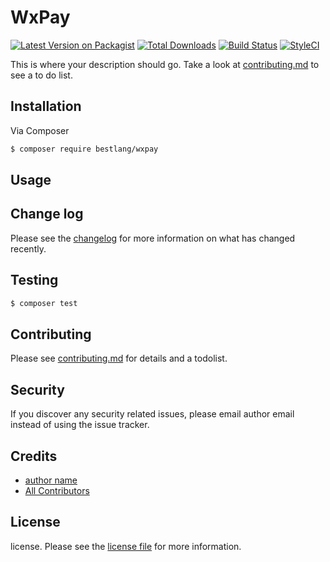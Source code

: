 # WxPay

[![Latest Version on Packagist][ico-version]][link-packagist]
[![Total Downloads][ico-downloads]][link-downloads]
[![Build Status][ico-travis]][link-travis]
[![StyleCI][ico-styleci]][link-styleci]

This is where your description should go. Take a look at [contributing.md](contributing.md) to see a to do list.

## Installation

Via Composer

``` bash
$ composer require bestlang/wxpay
```

## Usage

## Change log

Please see the [changelog](changelog.md) for more information on what has changed recently.

## Testing

``` bash
$ composer test
```

## Contributing

Please see [contributing.md](contributing.md) for details and a todolist.

## Security

If you discover any security related issues, please email author email instead of using the issue tracker.

## Credits

- [author name][link-author]
- [All Contributors][link-contributors]

## License

license. Please see the [license file](license.md) for more information.

[ico-version]: https://img.shields.io/packagist/v/bestlang/wxpay.svg?style=flat-square
[ico-downloads]: https://img.shields.io/packagist/dt/bestlang/wxpay.svg?style=flat-square
[ico-travis]: https://img.shields.io/travis/bestlang/wxpay/master.svg?style=flat-square
[ico-styleci]: https://styleci.io/repos/12345678/shield

[link-packagist]: https://packagist.org/packages/bestlang/wxpay
[link-downloads]: https://packagist.org/packages/bestlang/wxpay
[link-travis]: https://travis-ci.org/bestlang/wxpay
[link-styleci]: https://styleci.io/repos/12345678
[link-author]: https://github.com/bestlang
[link-contributors]: ../../contributors
